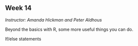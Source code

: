 ## Week 14
*Instructor: Amanda Hickman and Peter Aldhous*

Beyond the basics with R, some more useful things you can do.

If/else statements
